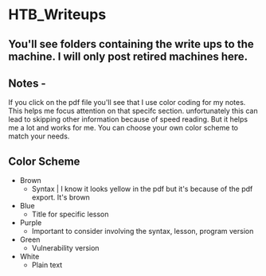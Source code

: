 # HTB_Writeups

## You'll see folders containing the write ups to the machine. I will only post retired machines here. 

## Notes -
If you click on the pdf file you'll see that I use color coding for my notes. This helps me focus attention on that specifc section.
unfortunately this can lead to skipping other information because of speed reading. But it helps me a lot and works for me.
You can choose your own color scheme to match your needs. 

## Color Scheme

- Brown
  * Syntax | I know it looks yellow in the pdf but it's because of the pdf export. It's brown
- Blue
  * Title for specific lesson
- Purple
  * Important to consider involving the syntax, lesson, program version
- Green
  * Vulnerability version
- White
  * Plain text
